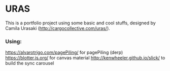 # URAS

This is a portfolio project using some basic and cool stuffs, designed by Camila Urasaki (http://cargocollective.com/uras/).

### Using:
https://alvarotrigo.com/pagePiling/  for pagePiling (derp)
https://blotter.js.org/ for canvas material
http://kenwheeler.github.io/slick/ to build the sync carousel

